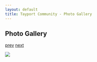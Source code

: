 ```yaml
---
layout: default
title: Tayport Community - Photo Gallery
---
```

## Photo Gallery

[prev](http://tayport.org.uk/photo/370) [next](http://tayport.org.uk/photo/372)

![ ](http://tayport.org.uk/media/371.jpg " ")

